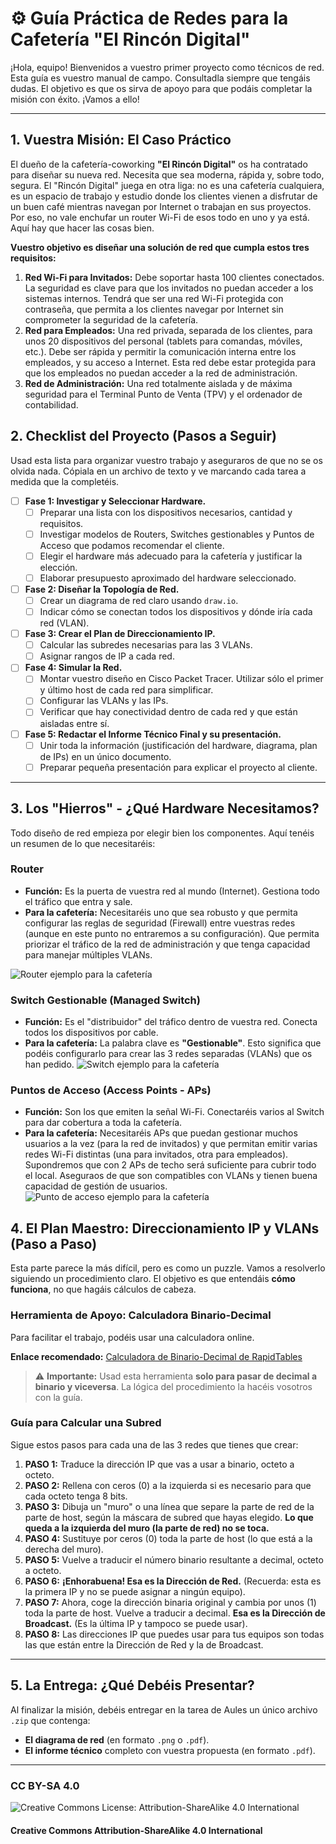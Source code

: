 # ⚙️ Guía Práctica de Redes para la Cafetería "El Rincón Digital"

¡Hola, equipo! Bienvenidos a vuestro primer proyecto como técnicos de red. Esta guía es vuestro manual de campo. Consultadla siempre que tengáis dudas. El objetivo es que os sirva de apoyo para que podáis completar la misión con éxito. ¡Vamos a ello!

-----

## 1. Vuestra Misión: El Caso Práctico

El dueño de la cafetería-coworking **"El Rincón Digital"** os ha contratado para diseñar su nueva red. Necesita que sea moderna, rápida y, sobre todo, segura. El "Rincón Digital" juega en otra liga: no es una cafetería cualquiera, es un espacio de trabajo y estudio donde los clientes vienen a disfrutar de un buen café mientras navegan por Internet o trabajan en sus proyectos. Por eso, no vale enchufar un router Wi-Fi de esos todo en uno y ya está. Aquí hay que hacer las cosas bien.

**Vuestro objetivo es diseñar una solución de red que cumpla estos tres requisitos:**

1. **Red Wi-Fi para Invitados:** Debe soportar hasta 100 clientes conectados. La seguridad es clave para que los invitados no puedan acceder a los sistemas internos. Tendrá que ser una red Wi-Fi protegida con contraseña, que permita a los clientes navegar por Internet sin comprometer la seguridad de la cafetería.
2. **Red para Empleados:** Una red privada, separada de los clientes, para unos 20 dispositivos del personal (tablets para comandas, móviles, etc.). Debe ser rápida y permitir la comunicación interna entre los empleados, y su acceso a Internet. Esta red debe estar protegida para que los empleados no puedan acceder a la red de administración.
3. **Red de Administración:** Una red totalmente aislada y de máxima seguridad para el Terminal Punto de Venta (TPV) y el ordenador de contabilidad.

## 2. Checklist del Proyecto (Pasos a Seguir)

Usad esta lista para organizar vuestro trabajo y aseguraros de que no se os olvida nada. Cópiala en un archivo de texto y ve marcando cada tarea a medida que la completéis.

- [ ] **Fase 1: Investigar y Seleccionar Hardware.**
  - [ ] Preparar una lista con los dispositivos necesarios, cantidad y requisitos.
  - [ ] Investigar modelos de Routers, Switches gestionables y Puntos de Acceso que podamos recomendar el cliente.
  - [ ] Elegir el hardware más adecuado para la cafetería y justificar la elección.
  - [ ] Elaborar presupuesto aproximado del hardware seleccionado.
- [ ] **Fase 2: Diseñar la Topología de Red.**
  - [ ] Crear un diagrama de red claro usando `draw.io`.
  - [ ] Indicar cómo se conectan todos los dispositivos y dónde iría cada red (VLAN).
- [ ] **Fase 3: Crear el Plan de Direccionamiento IP.**
  - [ ] Calcular las subredes necesarias para las 3 VLANs.
  - [ ] Asignar rangos de IP a cada red.
- [ ] **Fase 4: Simular la Red.**
  - [ ] Montar vuestro diseño en Cisco Packet Tracer. Utilizar sólo el primer y último host de cada red para simplificar.
  - [ ] Configurar las VLANs y las IPs.
  - [ ] Verificar que hay conectividad dentro de cada red y que están aisladas entre sí.
- [ ] **Fase 5: Redactar el Informe Técnico Final y su presentación.**
  - [ ] Unir toda la información (justificación del hardware, diagrama, plan de IPs) en un único documento.
  - [ ] Preparar pequeña presentación para explicar el proyecto al cliente.

-----

## 3. Los "Hierros" - ¿Qué Hardware Necesitamos?

Todo diseño de red empieza por elegir bien los componentes. Aquí tenéis un resumen de lo que necesitaréis:

### Router

- **Función:** Es la puerta de vuestra red al mundo (Internet). Gestiona todo el tráfico que entra y sale.
- **Para la cafetería:** Necesitaréis uno que sea robusto y que permita configurar las reglas de seguridad (Firewall) entre vuestras redes (aunque en este punto no entraremos a su configuración). Que permita priorizar el tráfico de la red de administración y que tenga capacidad para manejar múltiples VLANs.

![Router ejemplo para la cafetería](/assets/images/1841-router.jpg)

### Switch Gestionable (Managed Switch)

- **Función:** Es el "distribuidor" del tráfico dentro de vuestra red. Conecta todos los dispositivos por cable.
- **Para la cafetería:** La palabra clave es **"Gestionable"**. Esto significa que podéis configurarlo para crear las 3 redes separadas (VLANs) que os han pedido.
![Switch ejemplo para la cafetería](/assets/images/ubiquiti-switch.webp)

### Puntos de Acceso (Access Points - APs)

- **Función:** Son los que emiten la señal Wi-Fi. Conectaréis varios al Switch para dar cobertura a toda la cafetería.
- **Para la cafetería:** Necesitaréis APs que puedan gestionar muchos usuarios a la vez (para la red de invitados) y que permitan emitir varias redes Wi-Fi distintas (una para invitados, otra para empleados). Supondremos que con 2 APs de techo será suficiente para cubrir todo el local. Aseguraos de que son compatibles con VLANs y tienen buena capacidad de gestión de usuarios.
![Punto de acceso ejemplo para la cafetería](/assets/images/ubiquiti-ap.webp)



## 4. El Plan Maestro: Direccionamiento IP y VLANs (Paso a Paso)

Esta parte parece la más difícil, pero es como un puzzle. Vamos a resolverlo siguiendo un procedimiento claro. El objetivo es que entendáis **cómo funciona**, no que hagáis cálculos de cabeza.

### Herramienta de Apoyo: Calculadora Binario-Decimal

Para facilitar el trabajo, podéis usar una calculadora online.

**Enlace recomendado:** [Calculadora de Binario-Decimal de RapidTables](https://www.rapidtables.com/convert/number/binary-to-decimal.html)

> ⚠️ **Importante:** Usad esta herramienta **solo para pasar de decimal a binario y viceversa**. La lógica del procedimiento la hacéis vosotros con la guía.

### Guía para Calcular una Subred

Sigue estos pasos para cada una de las 3 redes que tienes que crear:

1.  **PASO 1:** Traduce la dirección IP que vas a usar a binario, octeto a octeto.
2.  **PASO 2:** Rellena con ceros (0) a la izquierda si es necesario para que cada octeto tenga 8 bits.
3.  **PASO 3:** Dibuja un "muro" o una línea que separe la parte de red de la parte de host, según la máscara de subred que hayas elegido. **Lo que queda a la izquierda del muro (la parte de red) no se toca.**
4.  **PASO 4:** Sustituye por ceros (0) toda la parte de host (lo que está a la derecha del muro).
5.  **PASO 5:** Vuelve a traducir el número binario resultante a decimal, octeto a octeto.
6.  **PASO 6:** **¡Enhorabuena\! Esa es la Dirección de Red.** (Recuerda: esta es la primera IP y no se puede asignar a ningún equipo).
7.  **PASO 7:** Ahora, coge la dirección binaria original y cambia por unos (1) toda la parte de host. Vuelve a traducir a decimal. **Esa es la Dirección de Broadcast.** (Es la última IP y tampoco se puede usar).
8.  **PASO 8:** Las direcciones IP que puedes usar para tus equipos son todas las que están entre la Dirección de Red y la de Broadcast.

-----

## 5. La Entrega: ¿Qué Debéis Presentar?

Al finalizar la misión, debéis entregar en la tarea de Aules un único archivo `.zip` que contenga:

- **El diagrama de red** (en formato `.png` o `.pdf`).
- **El informe técnico** completo con vuestra propuesta (en formato `.pdf`).

-----

### CC BY-SA 4.0

![Creative Commons License: Attribution-ShareAlike 4.0 International](https://licensebuttons.net/l/by-sa/4.0/88x31.png)

#### Creative Commons Attribution-ShareAlike 4.0 International
